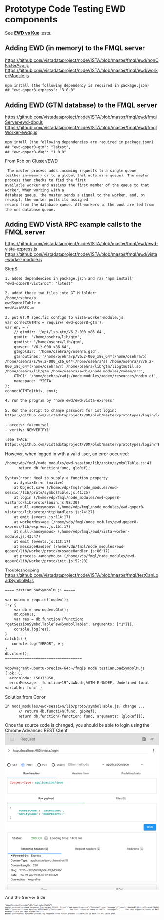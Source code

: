 # Prototype Code Testing EWD components

See [__EWD vs Kue__](https://github.com/vistadataproject/nodeVISTA/tree/master/interfaces/kue#other-kueing-approaches) tests.

## Adding EWD (in memory) to the FMQL server
https://github.com/vistadataproject/nodeVISTA/blob/master/fmql/ewd/nonClusterApp.js
https://github.com/vistadataproject/nodeVISTA/blob/master/fmql/ewd/workerModule.js
````text 
npm install (the following dependency is required in package.json)  
## "ewd-qoper8-express": "3.0.0" 
````

## Adding EWD (GTM database) to the FMQL server
https://github.com/vistadataproject/nodeVISTA/blob/master/fmql/ewd/fmqlServer-ewd-dbq.js
https://github.com/vistadataproject/nodeVISTA/blob/master/fmql/ewd/fmqlWorker-ewdq.js
````text
npm intall (the following dependencies are required in package.json)
## "ewd-qoper8-gtm": "latest",
## "ewd-qoper8-dbq": "1.0.0"  
````

From Rob on Cluster/EWD
````text
 The master process adds incoming requests to a single queue 
(either in-memory or to a global that acts as a queue). The master process then checks to find the first
available worker and assigns the first member of the queue to that worker. When working with a 
database queue, the master sends a signal to the worker, and, on receipt, the worker pulls its assigned 
record from the database queue. All workers in the pool are fed from the one database queue.
````

## Adding EWD VistA RPC example calls to the FMQL server
https://github.com/vistadataproject/nodeVISTA/blob/master/fmql/ewd/ewd-vista-express.js
https://github.com/vistadataproject/nodeVISTA/blob/master/fmql/ewd/vista-worker-module.js

StepS:
```text
1. added dependencies in package.json and ran 'npm install'
"ewd-qoper8-vistarpc": "latest"

2. added these two files into GT.M folder:
/home/osehra/p
ewdSymbolTable.m
ewdVistARPC.m

3. put GT.M specific configs to vista-worker-module.js
var connectGTMTo = require('ewd-qoper8-gtm');
var env = {
    // gtmdir: '/opt/lsb-gtm/V6.2-000_x86_64',
    gtmdir: '/home/osehra/lib/gtm',
    gtmdist: '/home/osehra/lib/gtm',
    gtmver: 'V6.2-000_x86_64',
    gtmgbldir: '/home/osehra/g/osehra.gld',
    gtmroutines: '/home/osehra/p/V6.2-000_x86_64*(/home/osehra/p) /home/osehra/s/V6.2-000_x86_64*(/home/osehra/s) /home/osehra/r/V6.2-000_x86_64*(/home/osehra/r) /home/osehra/lib/gtm/libgtmutil.so /home/osehra/lib/gtm /home/osehra/ewdjs/node_modules/nodem/src',
    GTMCI: '/home/osehra/ewdjs/node_modules/nodem/resources/nodem.ci',
    namespace: 'VISTA'
};
connectGTMTo(this, env);

4. run the program by 'node ewd/ewd-vista-express'

5. Run the script to change password for 1st login:  
https://github.com/vistadataproject/VDM/blob/master/prototypes/login/loginTest.js
  
- access: fakenurse1
- verify: NEWVERIFY1!

(see TRACE: https://github.com/vistadataproject/VDM/blob/master/prototypes/login/TRACE.txt)

```
However, when logged in with a valid user, an error occurred:

```
/home/vdp/fmql/node_modules/ewd-session/lib/proto/symbolTable.js:41
      return db.function(func, gloRef);
                        ^
SyntaxError: Need to supply a function property
    at SyntaxError (native)
    at Object.save (/home/vdp/fmql/node_modules/ewd-session/lib/proto/symbolTable.js:41:25)
    at login (/home/vdp/fmql/node_modules/ewd-qoper8-vistarpc/lib/proto/login.js:98:30)
    at null.<anonymous> (/home/vdp/fmql/node_modules/ewd-qoper8-vistarpc/lib/proto/httpHandlers.js:74:27)
    at emit (events.js:118:17)
    at workerMessage (/home/vdp/fmql/node_modules/ewd-qoper8-express/lib/express.js:101:17)
    at null.<anonymous> (/home/vdp/fmql/ewd/vista-worker-module.js:43:47)
    at emit (events.js:118:17)
    at messageHandler (/home/vdp/fmql/node_modules/ewd-qoper8/lib/worker/proto/messageHandler.js:86:17)
    at process.<anonymous> (/home/vdp/fmql/node_modules/ewd-qoper8/lib/worker/proto/init.js:52:20)
```
Troubleshooping https://github.com/vistadataproject/nodeVISTA/blob/master/fmql/testCanLoadSymbolM.js
```
==== testCanLoadSymbolM.js =====

var nodem = require('nodem');
try {
    var db = new nodem.Gtm();
    db.open();
    var res = db.function({function: "getSessionSymbolTable^ewdSymbolTable", arguments: ["1"]});
    console.log(res);
}
catch(e) {
   console.log("ERROR", e);
}
db.close();
===================================

vdp@vagrant-ubuntu-precise-64:~/fmql$ node testCanLoadSymbolM.js 
{ ok: 0,
  errorCode: 150373850,
  errorMessage: 'function+19^v4wNode,%GTM-E-UNDEF, Undefined local variable: func' }

```
Solution from Conor 
```
In node_modules/ewd-session/lib/proto/symbolTable.js, change ...     
      // return db.function(func, gloRef);
      return db.function({function: func, arguments: [gloRef]});
```
Once the source code is changed, you should be able to login using the Chrome Advanced REST Client
![Chrome Advanced REST Client Login](/interfaces/images/ChromeAdvancedRESTClient.png?raw=true)   

And the Server Side   

![EWD Server Side](/interfaces/images/EWDServerSide.png?raw=true)
